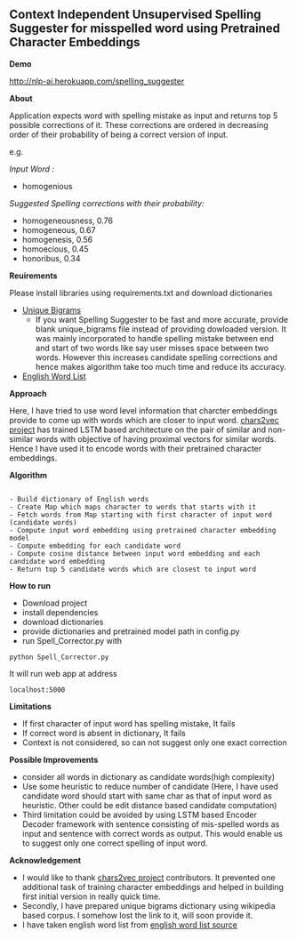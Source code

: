 ## Context Independent Unsupervised Spelling Suggester for misspelled word using Pretrained Character Embeddings

**Demo**

http://nlp-ai.herokuapp.com/spelling_suggester

**About**

Application expects word with spelling mistake as input and returns top 5 possible corrections of it. These corrections are ordered in 
decreasing order of their probability of being a correct version of input.

e.g. 

*Input Word* : 
- homogenious

*Suggested Spelling corrections with their probability:*

- homogeneousness, 0.76
- homogeneous, 0.67
- homogenesis, 0.56
- homoecious, 0.45
- honoribus, 0.34

**Reuirements**

Please install libraries using requirements.txt and download dictionaries
- [Unique Bigrams](https://drive.google.com/file/d/1_HaGierUJNIj1fPrW5IjMPIQecNVM_DT/view?usp=sharing) 
  - If you want Spelling Suggester to be fast and more accurate, provide blank unique_bigrams file instead of providing dowloaded version. It was mainly incorporated to handle spelling mistake between end and start of two words like say user misses space between two words. However this increases candidate spelling corrections and hence makes algorithm take too much time and reduce its accuracy.
- [English Word List](https://drive.google.com/file/d/1lprx1kDcERFtokKqQYxpiH_GkS6vn7d4/view?usp=sharing)

**Approach**

Here, I have tried to use word level information that charcter embeddings provide to come up with words which are closer to input word. 
[chars2vec project](https://github.com/IntuitionEngineeringTeam/chars2vec) has trained LSTM based architecture on the pair of similar and non-similar words with objective of having proximal vectors for similar words. Hence I have used it to encode words with their pretrained character embeddings.

**Algorithm**

```

- Build dictionary of English words 
- Create Map which maps character to words that starts with it
- Fetch words from Map starting with first character of input word (candidate words)
- Compute input word embedding using pretrained character embedding model
- Compute embedding for each candidate word
- Compute cosine distance between input word embedding and each candidate word embedding
- Return top 5 candidate words which are closest to input word
```

**How to run**

- Download project
- install dependencies
- download dictionaries
- provide dictionaries and pretrained model path in config.py
- run Spell_Corrector.py with 
```
python Spell_Corrector.py
```
It will run web app at address 
```
localhost:5000
```

**Limitations**
- If first character of input word has spelling mistake, It fails
- If correct word is absent in dictionary, It fails
- Context is not considered, so can not suggest only one exact correction

**Possible Improvements**
- consider all words in dictionary as candidate words(high complexity)
- Use some heuristic to reduce number of candidate (Here, I have used candidate word should start with same char as that of input word as heuristic. 
Other could be edit distance based candidate computation)
- Third limitation could be avoided by using LSTM based Encoder Decoder framework with sentence consisting of mis-spelled words as input and sentence with 
correct words as output. This would enable us to suggest only one correct spelling of input word.

**Acknowledgement**
- I would like to thank [chars2vec project](https://github.com/IntuitionEngineeringTeam/chars2vec) contributors. It prevented one additional task of training character embeddings and helped in building first initial version in really quick time.
- Secondly, I have prepared unique bigrams dictionary using wikipedia based corpus. I somehow lost the link to it, will soon provide it.
- I have taken english word list from [english word list source](http://www-personal.umich.edu/~jlawler/wordlist.html)
